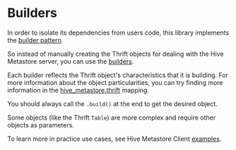 # Builders

In order to isolate its dependencies from users code, this library implements 
the [builder pattern](https://refactoring.guru/design-patterns/builder/python/example).

So instead of manually creating the Thrift objects for dealing with the
Hive Metastore server, you can use the [builders](https://github.com/quintoandar/hive-metastore-client/tree/main/hive_metastore_client/builders).

Each builder reflects the Thrift object's characteristics that it is building.
For more information about the object particularities, you can 
try finding more information in the [hive_metastore.thrift](https://github.com/quintoandar/hive-metastore-client/blob/main/thrift_files/source/hive_metastore.thrift) mapping.

You should always call the `.build()` at the end to get the desired
object.

Some objects (like the Thrift `Table`) are more complex and require other 
objects as parameters.

To learn more in practice use cases, see Hive Metastore Client [examples](https://github.com/quintoandar/hive-metastore-client/tree/main/examples).